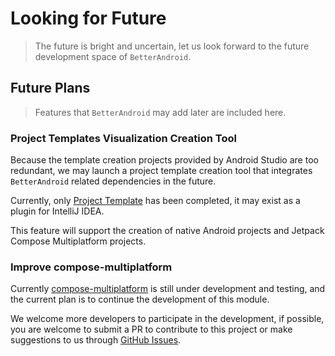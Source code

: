 # Looking for Future

> The future is bright and uncertain, let us look forward to the future development space of `BetterAndroid`.

## Future Plans

> Features that `BetterAndroid` may add later are included here.

### Project Templates Visualization Creation Tool

Because the template creation projects provided by Android Studio are too redundant, we may launch a project template creation tool that integrates `BetterAndroid` related dependencies in the future. 

Currently, only [Project Template](../guide/quick-start.md#project-template) has been completed, it may exist as a plugin for IntelliJ IDEA.

This feature will support the creation of native Android projects and Jetpack Compose Multiplatform projects.

### Improve compose-multiplatform

Currently [compose-multiplatform](../library/compose-multiplatform.md) is still under development and testing, and the current plan is to continue the development of this module.

We welcome more developers to participate in the development, if possible, you are welcome to submit a PR to contribute to this project or make suggestions to us through [GitHub Issues](repo://issues).